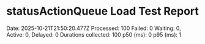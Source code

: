 # statusActionQueue Load Test Report
Date: 2025-10-21T21:50:20.477Z
Processed: 100
Failed: 0
Waiting: 0, Active: 0, Delayed: 0
Durations collected: 100
p50 (ms): 0
p95 (ms): 1